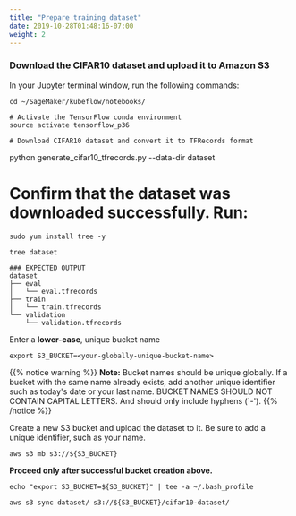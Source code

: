 ```yaml
---
title: "Prepare training dataset"
date: 2019-10-28T01:48:16-07:00
weight: 2
---
```

### Download the CIFAR10 dataset and upload it to Amazon S3

In your Jupyter terminal window, run the following commands:

```
cd ~/SageMaker/kubeflow/notebooks/

# Activate the TensorFlow conda environment
source activate tensorflow_p36

# Download CIFAR10 dataset and convert it to TFRecords format
```
python generate_cifar10_tfrecords.py --data-dir dataset

# Confirm that the dataset was downloaded successfully. Run:
```
sudo yum install tree -y

tree dataset

### EXPECTED OUTPUT
dataset
├── eval
│   └── eval.tfrecords
├── train
│   └── train.tfrecords
└── validation
    └── validation.tfrecords
```

Enter a **lower-case**, unique bucket name
```
export S3_BUCKET=<your-globally-unique-bucket-name>

```
{{% notice warning %}}
**Note:** Bucket names should be unique globally.  If a bucket with the same name already exists, add another unique identifier such as today's date or your last name.  BUCKET NAMES SHOULD NOT CONTAIN CAPITAL LETTERS.  And should only include hyphens (`-').
{{% /notice %}}

Create a new S3 bucket and upload the dataset to it. Be sure to add a unique identifier, such as your name.
```
aws s3 mb s3://${S3_BUCKET}

```

**Proceed only after successful bucket creation above.**

```
echo "export S3_BUCKET=${S3_BUCKET}" | tee -a ~/.bash_profile

aws s3 sync dataset/ s3://${S3_BUCKET}/cifar10-dataset/

```
